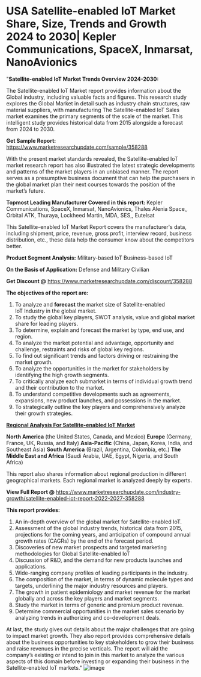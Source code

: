 # USA Satellite-enabled IoT Market Share, Size, Trends and Growth 2024 to 2030| Kepler Communications, SpaceX, Inmarsat, NanoAvionics
"<strong>Satellite-enabled IoT Market Trends Overview 2024-2030:</strong>

The Satellite-enabled IoT Market report provides information about the Global industry, including valuable facts and figures. This research study explores the Global Market in detail such as industry chain structures, raw material suppliers, with manufacturing The Satellite-enabled IoT Sales market examines the primary segments of the scale of the market. This intelligent study provides historical data from 2015 alongside a forecast from 2024 to 2030.

<strong>Get Sample Report:</strong> <a href=https://www.marketresearchupdate.com/sample/358288>https://www.marketresearchupdate.com/sample/358288</a>

With the present market standards revealed, the Satellite-enabled IoT market research report has also illustrated the latest strategic developments and patterns of the market players in an unbiased manner. The report serves as a presumptive business document that can help the purchasers in the global market plan their next courses towards the position of the market’s future.

<strong>Topmost Leading Manufacturer Covered in this report:
</strong>Kepler Communications, SpaceX, Inmarsat, NanoAvionics, Thales Alenia Space,, Orbital ATK, Thuraya, Lockheed Martin, MDA, SES,, Eutelsat

This Satellite-enabled IoT Market Report covers the manufacturer's data, including shipment, price, revenue, gross profit, interview record, business distribution, etc., these data help the consumer know about the competitors better.

<strong>Product Segment Analysis:</strong>
Military-based IoT
Business-based IoT

<strong>On the Basis of Application:</strong>
Defense and Military
Civilian

<strong>Get Discount @</strong> <a href=https://www.marketresearchupdate.com/discount/358288>https://www.marketresearchupdate.com/discount/358288</a>

<strong><b>The objectives of the report are:</b></strong>

1) To analyze and <strong><strong>forecast</strong></strong> the market size of Satellite-enabled IoT Industry in the global market.
2) To study the global key players, SWOT analysis, value and global market share for leading players.
3) To determine, explain and forecast the market by type, end use, and region.
4) To analyze the market potential and advantage, opportunity and challenge, restraints and risks of global key regions.
5) To find out significant trends and factors driving or restraining the market growth.
6) To analyze the opportunities in the market for stakeholders by identifying the high growth segments.
7) To critically analyze each submarket in terms of individual growth trend and their contribution to the market.
8) To understand competitive developments such as agreements, expansions, new product launches, and possessions in the market.
9) To strategically outline the key players and comprehensively analyze their growth strategies.

<strong><u><b>Regional Analysis For Satellite-enabled IoT Market</b></u></strong>

<strong><b>North America</b></strong> (the United States, Canada, and Mexico)
<strong><b>Europe </b></strong>(Germany, France, UK, Russia, and Italy)
<strong><b>Asia-Pacific</b></strong> (China, Japan, Korea, India, and Southeast Asia)
<strong><b>South America</b></strong> (Brazil, Argentina, Colombia, etc.)
<strong><b>The Middle East and Africa</b></strong> (Saudi Arabia, UAE, Egypt, Nigeria, and South Africa)

This report also shares information about regional production in different geographical markets. Each regional market is analyzed deeply by experts.

<strong>View Full Report @</strong> <a href=https://www.marketresearchupdate.com/industry-growth/satellite-enabled-iot-report-2022-2027-358288>https://www.marketresearchupdate.com/industry-growth/satellite-enabled-iot-report-2022-2027-358288</a>

<strong>This report provides:</strong>

1) An in-depth overview of the global market for Satellite-enabled IoT.
2) Assessment of the global industry trends, historical data from 2015, projections for the coming years, and anticipation of compound annual growth rates (CAGRs) by the end of the forecast period.
3) Discoveries of new market prospects and targeted marketing methodologies for Global Satellite-enabled IoT
4) Discussion of R&amp;D, and the demand for new products launches and applications.
5) Wide-ranging company profiles of leading participants in the industry.
6) The composition of the market, in terms of dynamic molecule types and targets, underlining the major industry resources and players.
7) The growth in patient epidemiology and market revenue for the market globally and across the key players and market segments.
8) Study the market in terms of generic and premium product revenue.
9) Determine commercial opportunities in the market sales scenario by analyzing trends in authorizing and co-development deals.

At last, the study gives out details about the major challenges that are going to impact market growth. They also report provides comprehensive details about the business opportunities to key stakeholders to grow their business and raise revenues in the precise verticals. The report will aid the company’s existing or intend to join in this market to analyze the various aspects of this domain before investing or expanding their business in the Satellite-enabled IoT markets."
![image](https://github.com/johnrobertjr/Market-Research-Update/assets/154120476/f50bea65-fb81-479b-a2f1-0babafb12acc)
